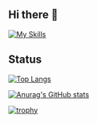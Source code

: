 ## Hi there 👋

[![My Skills](https://skillicons.dev/icons?i=js,html,aws,git,vim,vscode,figma,flutter,dart,cpp,py,docker,mysql,linux,raspberrypi,ubuntu,apple,&perline=6)](https://skillicons.dev)

## Status
[![Top Langs](https://github-readme-stats.vercel.app/api/top-langs/?username=Kis-kawa&layout=compact&theme=onedark
)](https://github.com/anuraghazra/github-readme-stats)

[![Anurag's GitHub stats](https://github-readme-stats.vercel.app/api?username=Kis-kawa&theme=onedark&show_icons=true)](https://github.com/anuraghazra/github-readme-stats)

[![trophy](https://github-profile-trophy.vercel.app/?username=Kis-kawa&theme=onedark&column=4)](https://github.com/ryo-ma/github-profile-trophy)

<!--
**Kis-kawa/Kis-kawa** is a ✨ _special_ ✨ repository because its `README.md` (this file) appears on your GitHub profile.

Here are some ideas to get you started:

- 🔭 I’m currently working on ...
- 🌱 I’m currently learning ...
- 👯 I’m looking to collaborate on ...
- 🤔 I’m looking for help with ...
- 💬 Ask me about ...
- 📫 How to reach me: ...
- 😄 Pronouns: ...
- ⚡ Fun fact: ...
-->

